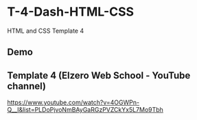 # T-4-Dash-HTML-CSS
HTML and CSS Template 4

## Demo


## Template 4 (Elzero Web School - YouTube channel)
https://www.youtube.com/watch?v=4OGWPn-Q__I&list=PLDoPjvoNmBAyGaRGzPVZCkYx5L7Mo9Tbh
